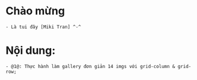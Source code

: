 # Chào mừng

    - Là tui đây [Miki Tran] ^-^

# Nội dung:

    - @1@: Thực hành làm gallery đơn giản 14 imgs với grid-column & grid-row;
